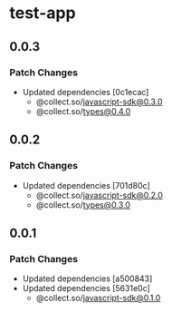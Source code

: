 # test-app

## 0.0.3

### Patch Changes

- Updated dependencies [0c1ecac]
  - @collect.so/javascript-sdk@0.3.0
  - @collect.so/types@0.4.0

## 0.0.2

### Patch Changes

- Updated dependencies [701d80c]
  - @collect.so/javascript-sdk@0.2.0
  - @collect.so/types@0.3.0

## 0.0.1

### Patch Changes

- Updated dependencies [a500843]
- Updated dependencies [5631e0c]
  - @collect.so/javascript-sdk@0.1.0
